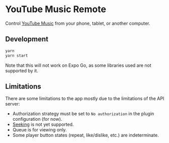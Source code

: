 # YouTube Music Remote

Control [YouTube Music](https://github.com/th-ch/youtube-music) from your phone, tablet, or another computer.

## Development

```bash
yarn
yarn start
```

Note that this will not work on Expo Go, as some libraries used are not supported by it.

## Limitations

There are some limitations to the app mostly due to the limitations of the API server:

- Authorization strategy must be set to `No authorization` in the plugin configuration (for now).
- [Seeking](https://github.com/th-ch/youtube-music/issues/2582) is not yet supported.
- Queue is for viewing only.
- Some player button states (repeat, like/dislike, etc.) are indeterminate.
